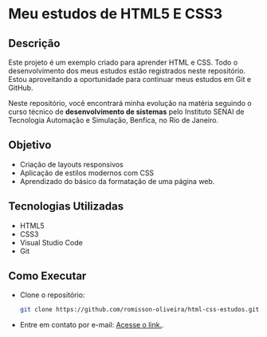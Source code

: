 # Meu estudos de HTML5 E CSS3

## Descrição
Este projeto é um exemplo criado para aprender HTML e CSS. Todo o desenvolvimento dos meus estudos estão registrados neste repositório. Estou aproveitando a oportunidade para continuar meus estudos em Git e GitHub.

Neste repositório, você encontrará minha evolução na matéria seguindo o curso técnico de **desenvolvimento de sistemas** pelo Instituto SENAI de Tecnologia Automação e Simulação, Benfica, no Rio de Janeiro.


## Objetivo
- Criação de layouts responsivos
- Aplicação de estilos modernos com CSS
- Aprendizado do básico da formatação de uma página web.

## Tecnologias Utilizadas
- HTML5
- CSS3
- Visual Studio Code
- Git

## Como Executar
- Clone o repositório:
   ```bash
   git clone https://github.com/romisson-oliveira/html-css-estudos.git
- Entre em contato por e-mail: [Acesse o link.](mailto:oliveiraromisson@hotmail.com).
  
 
